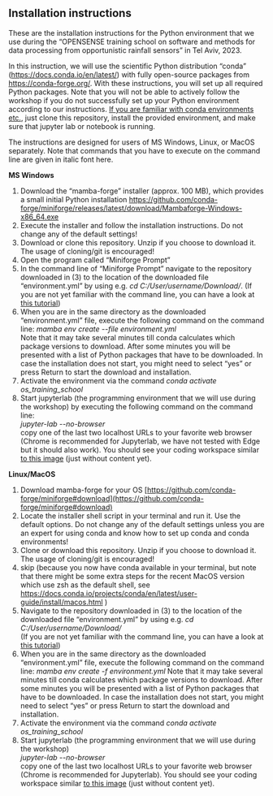 ## **Installation instructions**

These are the installation instructions for the Python environment that we use during the “OPENSENSE training school on software and methods for data processing from opportunistic rainfall 
sensors” in Tel Aviv, 2023.

In this instruction, we will use the scientific Python distribution “conda” (https://docs.conda.io/en/latest/) with fully open-source packages from https://conda-forge.org/. With these instructions, you will set up all required Python packages. Note that you will not be able  to actively follow the workshop if you do not successfully set up your Python environment according to our instructions. <ins>If you are familiar with conda environments etc.</ins>, just clone this repository, install the provided environment, and make sure that jupyter lab or notebook is running.

The instructions are designed for users of MS Windows, Linux, or MacOS separately. Note that commands that you have to execute on the command line are given in italic font here.

**MS Windows**
1. Download the “mamba-forge” installer (approx. 100 MB), which provides a small initial Python installation
https://github.com/conda-forge/miniforge/releases/latest/download/Mambaforge-Windows-x86_64.exe
2. Execute the installer and follow the installation instructions. Do not change any of the default settings!
3. Download or clone this repository. Unzip if you choose to download it. The usage of cloning/git is encouraged!
4. Open the program called “Miniforge Prompt”
5. In the command line of “Miniforge Prompt” navigate to the repository downloaded in (3) to the location of the downloaded file “environment.yml” by using e.g.  *cd C:/User/username/Download/*.
(If you are not yet familiar with the command line, you can have a look at [this tutorial](https://www.digitalcitizen.life/command-prompt-how-use-basic-commands/))
6. When you are in the same directory as the downloaded “environment.yml” file, execute the following command on the command line: *mamba env create --file environment.yml*  
Note that it may take several minutes till conda calculates which package versions to download. After some minutes you will be presented with a list of Python packages that have to be downloaded. In case the installation does not start, you might need to select “yes” or press Return to start the download and installation. 
7. Activate the environment via the command *conda activate os_training_school*
8. Start jupyterlab (the programming environment that we will use during the workshop) by executing the following command on the command line:  
*jupyter-lab --no-browser*  
copy one of the last two localhost URLs to your favorite web browser (Chrome is recommended for Jupyterlab, we have not tested with Edge but it should also work).
You should see your coding workspace similar [to this image](https://jupyterlab.readthedocs.io/en/stable/) (just without content yet).

**Linux/MacOS**
1. Download mamba-forge for your OS
[https://github.com/conda-forge/miniforge#download](https://github.com/conda-forge/miniforge#download) 
2. Locate the installer shell script in your terminal and run it. Use the default options. Do not change any of the default settings unless you are an expert for using conda and know how to set up conda and conda environments!
3. Clone or download this repository. Unzip if you choose to download it. The usage of cloning/git is encouraged!
4. skip (because you now have conda available in your terminal, but note that there might be some extra steps for the recent MacOS version which use zsh as the default shell, see https://docs.conda.io/projects/conda/en/latest/user-guide/install/macos.html )
5. Navigate to the repository downloaded in (3) to the location of the downloaded file “environment.yml” by using e.g.
*cd C:/User/username/Download/*  
(If you are not yet familiar with the command line, you can have a look at [this tutorial](https://www.digitalcitizen.life/command-prompt-how-use-basic-commands/))
7. When you are in the same directory as the downloaded “environment.yml” file, execute the following command on the command line:
*mamba env create -f environment.yml*
Note that it may take several minutes till conda calculates which package versions to download. After some minutes you will be presented with a list of Python packages that have to be downloaded. In case the installation does not start, you might need to select “yes” or press Return to start the download and installation. 
8. Activate the environment via the command *conda activate os_training_school*
9. Start jupyterlab (the programming environment that we will use during the workshop)  
*jupyter-lab --no-browser*  
copy one of the last two localhost URLs to your favorite web browser (Chrome is recommended for Jupyterlab). You should see your coding workspace similar [to this image](https://jupyterlab.readthedocs.io/en/stable/) (just without content yet).

